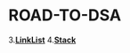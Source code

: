 # ROAD-TO-DSA
3.[**LinkList**](https://github.com/compl3xX/ROAD-TO-DSA/tree/main/LinkList)
4.[**Stack**](https://github.com/compl3xX/ROAD-TO-DSA/tree/main/Stack)

